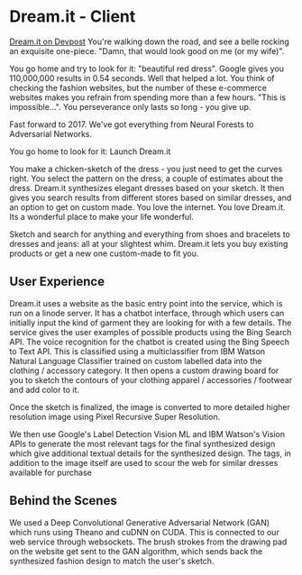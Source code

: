 
# Dream.it - Client

[Dream.it on Devpost](https://devpost.com/software/dream-it)
You're walking down the road, and see a belle rocking an exquisite one-piece. "Damn, that would look good on me (or my wife)".

You go home and try to look for it: "beautiful red dress". Google gives you 110,000,000 results in 0.54 seconds. Well that helped a lot. You think of checking the fashion websites, but the number of these e-commerce websites makes you refrain from spending more than a few hours. "This is impossible...". You perseverance only lasts so long - you give up.

Fast forward to 2017. We've got everything from Neural Forests to Adversarial Networks.

You go home to look for it: Launch Dream.it

You make a chicken-sketch of the dress - you just need to get the curves right. You select the pattern on the dress, a couple of estimates about the dress. Dream.it synthesizes elegant dresses based on your sketch. It then gives you search results from different stores based on similar dresses, and an option to get on custom made. You love the internet. You love Dream.it. Its a wonderful place to make your life wonderful.

Sketch and search for anything and everything from shoes and bracelets to dresses and jeans: all at your slightest whim. Dream.it lets you buy existing products or get a new one custom-made to fit you.

## User Experience

Dream.it uses a website as the basic entry point into the service, which is run on a linode server. It has a chatbot interface, through which users can initially input the kind of garment they are looking for with a few details. The service gives the user examples of possible products using the Bing Search API. The voice recognition for the chatbot is created using the Bing Speech to Text API. This is classified using a multiclassifier from IBM Watson Natural Language Classifier trained on custom labelled data into the clothing / accessory category. It then opens a custom drawing board for you to sketch the contours of your clothing apparel / accessories / footwear and add color to it.

Once the sketch is finalized, the image is converted to more detailed higher resolution image using Pixel Recursive Super Resolution.

We then use Google's Label Detection Vision ML and IBM Watson's Vision APIs to generate the most relevant tags for the final synthesized design which give additional textual details for the synthesized design.
The tags, in addition to the image itself are used to scour the web for similar dresses available for purchase

## Behind the Scenes

We used a Deep Convolutional Generative Adversarial Network (GAN) which runs using Theano and cuDNN on CUDA. This is connected to our web service through websockets. The brush strokes from the drawing pad on the website get sent to the GAN algorithm, which sends back the synthesized fashion design to match the user's sketch.
